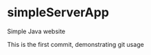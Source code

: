 simpleServerApp
===============

Simple Java website

This is the first commit, demonstrating git usage
